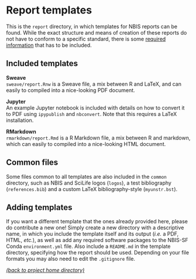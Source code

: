 # Report templates

This is the `report` directory, in which templates for NBIS reports can be
found. While the exact structure and means of creation of these reports do not
have to conform to a specific standard, there is some [required
information][report-info] that has to be included.

## Included templates

**Sweave** \
`sweave/report.Rnw` is a Sweave file, a mix between R and LaTeX, and
can easily to compiled into a nice-looking PDF document.

**Jupyter** \
An example Jupyter notebook is included with details on how to convert it to 
PDF using `ipypublish` and `nbconvert`. Note that this requires a LaTeX
installation.

**RMarkdown** \
`rmarkdown/report.Rmd` is a R Markdown file, a mix between R and markdown, which
can easily to compiled into a nice-looking HTML document.

## Common files

Some files common to all templates are also included in the `common` directory,
such as NBIS and SciLife logos (`logos`), a test bibliography
(`references.bib`) and a custom LaTeX bibliography-style (`myunstr.bst`).

## Adding templates

If you want a different template that the ones already provided here, please do
contribute a new one! Simply create a new directory with a descriptive name,
in which you include the template itself and its output (*i.e.* a PDF, HTML,
*etc.*), as well as add any required software packages to the NBIS-SF Conda
`environment.yml` file. Also include a `README.md` in the template directory,
specifying how the report should be used. Depending on your file formats you
may also need to edit the `.gitignore` file.

[*(back to project home directory)*][sf-home]

[knitr-home]: https://yihui.name/knitr/
[report-info]: https://github.com/NBISweden/NBIS-template-support-reports
[sf-home]: https://github.com/NBISweden/NBIS-support-framework

